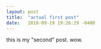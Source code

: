```yaml
---
layout: post
title:  "actual first post"
date:   2018-09-19 19:26:29 -0400
---
```

this is my "second" post. wow.